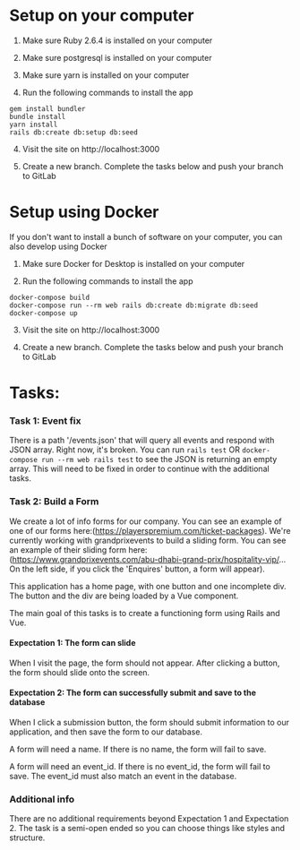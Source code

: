 # Setup on your computer

1. Make sure Ruby 2.6.4 is installed on your computer
2. Make sure postgresql is installed on your computer
3. Make sure yarn is installed on your computer

4. Run the following commands to install the app
```
gem install bundler
bundle install
yarn install
rails db:create db:setup db:seed
```

4. Visit the site on http://localhost:3000

5. Create a new branch. Complete the tasks below and push your branch to GitLab

# Setup using Docker

If you don't want to install a bunch of software on your computer, you can also develop using Docker

1. Make sure Docker for Desktop is installed on your computer

2. Run the following commands to install the app

```
docker-compose build
docker-compose run --rm web rails db:create db:migrate db:seed
docker-compose up
```

3. Visit the site on http://localhost:3000

4. Create a new branch. Complete the tasks below and push your branch to GitLab


# Tasks:

### Task 1: Event fix
There is a path '/events.json' that will query all events and respond with JSON array. Right now, it's broken. You can run `rails test` OR `docker-compose run --rm web rails test` to see the JSON is returning an empty array.  This will need to be fixed in order to continue with the additional tasks.

### Task 2: Build a Form
We create a lot of info forms for our company. You can see an example of one of our forms here:(https://playerspremium.com/ticket-packages). We're currently working with grandprixevents to build a sliding form. You can see an example of their sliding form here: (https://www.grandprixevents.com/abu-dhabi-grand-prix/hospitality-vip/... On the left side, if you click the 'Enquires' button, a form will appear).

This application has a home page, with one button and one incomplete div. The button and the div are being loaded by a Vue component.

The main goal of this tasks is to create a functioning form using Rails and Vue.

#### Expectation 1: The form can slide
When I visit the page, the form should not appear. After clicking a button, the form should slide onto the screen.

#### Expectation 2: The form can successfully submit and save to the database
When I click a submission button, the form should submit information to our application, and then save the form to our database.

A form will need a name. If there is no name, the form will fail to save.  

A form will need an event_id.  If there is no event_id, the form will fail to save. The event_id must also match an event in the database.

### Additional info
There are no additional requirements beyond Expectation 1 and Expectation 2.  The task is a semi-open ended so you can choose things like styles and structure.

